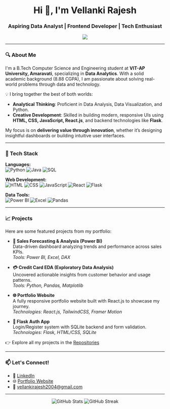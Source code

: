 <h1 align="center">Hi 👋, I'm Vellanki Rajesh</h1>
<h3 align="center">Aspiring Data Analyst | Frontend Developer | Tech Enthusiast</h3>

<p align="center">
  <img src="https://readme-typing-svg.herokuapp.com/?lines=Passionate+about+Data+and+Design;Crafting+meaningful+digital+experiences;Learning+something+new+everyday!" />
</p>

---

### 🔍 About Me

I'm a B.Tech Computer Science and Engineering student at **VIT-AP University, Amaravati**, specializing in **Data Analytics**. With a solid academic background (8.88 CGPA), I am passionate about solving real-world problems through data and technology.

💡 I bring together the best of both worlds:
- **Analytical Thinking**: Proficient in Data Analysis, Data Visualization, and Python.
- **Creative Development**: Skilled in building modern, responsive UIs using **HTML, CSS, JavaScript, React.js**, and backend technologies like **Flask**.

My focus is on **delivering value through innovation**, whether it’s designing insightful dashboards or building intuitive user interfaces.

---

### 🚀 Tech Stack

**Languages:**  
![Python](https://img.shields.io/badge/Python-3776AB?style=flat&logo=python&logoColor=white)
![Java](https://img.shields.io/badge/Java-ED8B00?style=flat&logo=java&logoColor=white)
![SQL](https://img.shields.io/badge/SQL-4479A1?style=flat&logo=postgresql&logoColor=white)

**Web Development:**  
![HTML](https://img.shields.io/badge/HTML5-E34F26?style=flat&logo=html5&logoColor=white)
![CSS](https://img.shields.io/badge/CSS3-1572B6?style=flat&logo=css3&logoColor=white)
![JavaScript](https://img.shields.io/badge/JavaScript-F7DF1E?style=flat&logo=javascript&logoColor=black)
![React](https://img.shields.io/badge/React-20232A?style=flat&logo=react&logoColor=61DAFB)
![Flask](https://img.shields.io/badge/Flask-000000?style=flat&logo=flask&logoColor=white)

**Data Tools:**  
![Power BI](https://img.shields.io/badge/Power%20BI-F2C811?style=flat&logo=powerbi&logoColor=black)
![Excel](https://img.shields.io/badge/Microsoft%20Excel-217346?style=flat&logo=microsoftexcel&logoColor=white)
![Pandas](https://img.shields.io/badge/Pandas-150458?style=flat&logo=pandas&logoColor=white)

---

### 📈 Projects

Here are some featured projects from my portfolio:

- **🔎 Sales Forecasting & Analysis (Power BI)**  
  Data-driven dashboard analyzing trends and performance across sales KPIs.  
  _Tools: Power BI, Excel, DAX_

- **💳 Credit Card EDA (Exploratory Data Analysis)**  
  Uncovered actionable insights from customer behavior and usage patterns.  
  _Tools: Python, Pandas, Matplotlib_

- **🌐 Portfolio Website**  
  A fully responsive portfolio website built with React.js to showcase my journey.  
  _Technologies: React.js, TailwindCSS, Framer Motion_

- **🔐 Flask Auth App**  
  Login/Register system with SQLite backend and form validation.  
  _Technologies: Flask, HTML/CSS, SQLite_

👉 Explore all my projects in the [Repositories]([https://github.com/your-github-username?tab=repositories](https://github.com/VellankiRajesh?tab=repositories))

---

### 📫 Let's Connect!

- 💼 [LinkedIn](https://www.linkedin.com/in/rajesh-vellanki-1b09a4285/)
- 🌐 [Portfolio Website](https://v-rajesh-portfolio.netlify.app/)
- 📧 vellankirajesh2004@gmail.com

---

<p align="center">
  <img src="https://github-readme-stats.vercel.app/api?username=your-github-username&show_icons=true&theme=radical" alt="GitHub Stats" />
  <img src="https://github-readme-streak-stats.herokuapp.com/?user=your-github-username&theme=radical" alt="GitHub Streak" />
</p>

